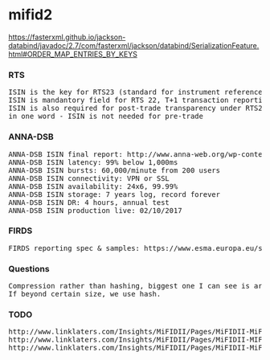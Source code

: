 # mifid2

https://fasterxml.github.io/jackson-databind/javadoc/2.7/com/fasterxml/jackson/databind/SerializationFeature.html#ORDER_MAP_ENTRIES_BY_KEYS

### RTS
<pre>
ISIN is the key for RTS23 (standard for instrument reference data report), meaning ISIN can't be less granular than RTS23 (but can be more granular)
ISIN is mandantory field for RTS 22, T+1 transaction reporting (field 41)
ISIN is also required for post-trade transparency under RTS2 (which also inlcludes pre-trade transparency)
in one word - ISIN is not needed for pre-trade
</pre>

### ANNA-DSB
<pre>
ANNA-DSB ISIN final report: http://www.anna-web.org/wp-content/uploads/2016/12/DSBTO-CP001-Final-Report-v1.1.pdf
ANNA-DSB ISIN latency: 99% below 1,000ms
ANNA-DSB ISIN bursts: 60,000/minute from 200 users
ANNA-DSB ISIN connectivity: VPN or SSL
ANNA-DSB ISIN availability: 24x6, 99.99%
ANNA-DSB ISIN storage: 7 years log, record forever
ANNA-DSB ISIN DR: 4 hours, annual test
ANNA-DSB ISIN production live: 02/10/2017
</pre>

### FIRDS
<pre>
FIRDS reporting spec & samples: https://www.esma.europa.eu/sites/default/files/library/2016-1522_firds_reference_data_reporting_instructions.pdf
</pre>

### Questions
<pre>
Compression rather than hashing, biggest one I can see is around 500 characters where there is almost no arbitrary values. all other values can be sourced from schema dictionary.
If beyond certain size, we use hash.
</pre>

### TODO
<pre>
http://www.linklaters.com/Insights/MiFIDII/Pages/MiFIDII-MiFIR-status-Level2.aspx
http://www.linklaters.com/Insights/MiFIDII/Pages/MiFIDII-MIFIR-Status-UK-implementation.aspx
http://www.linklaters.com/Insights/MiFIDII/Pages/MiFIDII-MiFIR-status-Level3.aspx
</pre>
